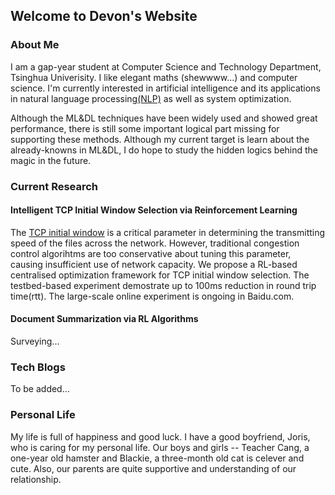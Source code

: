 ## Welcome to Devon's Website

### About Me

I am a gap-year student at Computer Science and Technology Department, Tsinghua Univerisity. I like elegant maths (shewwww...) and computer science. I'm currently interested in artificial intelligence and its applications in natural language processing[(NLP)](https://en.wikipedia.org/wiki/Natural_language_processing) as well as system optimization.

Although the ML&DL techniques have been widely used and showed great performance, there is still some important logical part missing for supporting these methods. Although my current target is learn about the already-knowns in ML&DL, I do hope to study the hidden logics behind the magic in the future.

### Current Research

#### Intelligent TCP Initial Window Selection via Reinforcement Learning

The [TCP initial window](https://en.wikipedia.org/wiki/TCP_congestion_control) is a critical parameter in determining the transmitting speed of the files across the network. However, traditional congestion control algorihtms are too conservative about tuning this parameter, causing insufficient use of network capacity. We propose a RL-based centralised optimization framework for TCP initial window selection. The testbed-based experiment demostrate up to 100ms reduction in round trip time(rtt). The large-scale online experiment is ongoing in Baidu.com.

#### Document Summarization via RL Algorithms

Surveying...

### Tech Blogs

To be added...

### Personal Life

My life is full of happiness and good luck. I have a good boyfriend, Joris, who is caring for my personal life. Our boys and girls -- Teacher Cang, a one-year old hamster and Blackie, a three-month old cat is celever and cute. Also, our parents are quite supportive and understanding of our relationship. 
